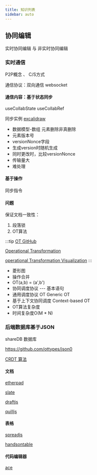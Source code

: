 ```yaml
---
title: 知识列表
sidebar: auto
---
```


## 协同编辑

实时协同编辑 与 非实时协同编辑

### 实时通信

P2P概念 、 C/S方式

通信协议：双向通信 websocket

#### 通信内容：基于状态同步

useCollabState useCollabRef

同步实例 [excalidraw](https://github.com/excalidraw/excalidraw)

* 数据模型-数组 元素删除非真删除
* 元素版本号
* versionNonce字段
* 生成version时随机生成
* 同时更改时，比较versionNonce
* 传输量大
* 难处理

#### 基于操作

同步指令

#### 问题

保证文档一致性：

1. 段落锁
2. OT算法

:::tip
[OT GitHub](https://github.com/Operational-Transformation)

[Operational Transformation](https://en.m.wikipedia.org/wiki/Operational_transformation)

[operational Transformation Visualization](http://operational-transformation.github.io/index.html)
:::

* 菱形图
* 操作合并
* OT(a,b) = (a',b')
* 协同调度协议 --- 基本语句
* 通用调度协议 OT Generic OT
* 基于上下文协同调度 Context-based OT
* OT算法复杂度
* 时间复杂度O(M * N)

### 后端数据库基于JSON

shareDB 数据库

<https://github.com/ottypes/json0>

[CRDT 算法](https://jzwdsb.github.io/2019/01/CRDT/)

#### 文档

[etherpad](https://etherpad.org/#)

[slate](https://github.com/ianstormtaylor/slate)

[draftjs](https://draftjs.org/)

[quilljs](https://quilljs.com/)

#### 表格

[spreadjs](https://www.grapecity.com.cn/developer/spreadjs)

[handsontable](https://handsontable.com/)

#### 代码编辑器

[ace](https://ace.c9.io/)
